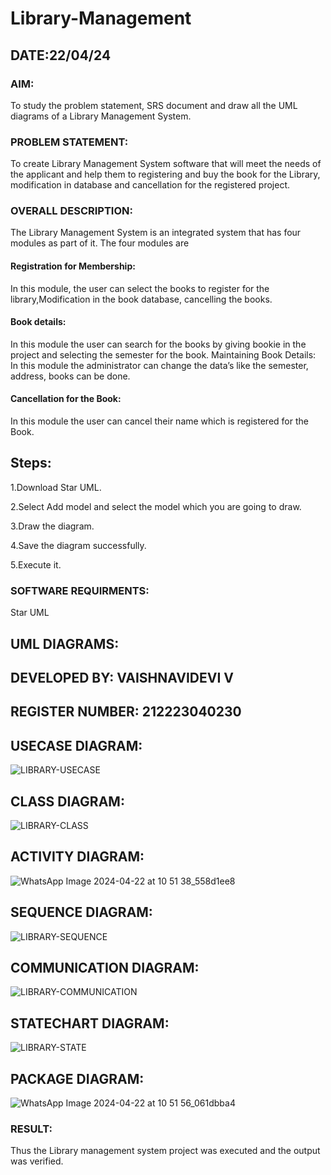 # Library-Management
## DATE:22/04/24
### AIM:
To study the problem statement, SRS document and draw all the UML diagrams of a Library Management System.
### PROBLEM STATEMENT:
To create Library Management System software that will meet the needs of the applicant
and help them to registering and buy the book for the Library, modification in database and
cancellation for the registered project.
### OVERALL DESCRIPTION:
The Library Management System is an integrated system that has four modules as part of
it. The four modules are
#### Registration for Membership:
In this module, the user can select the books to register for the library,Modification in the book
database, cancelling the books.
#### Book details:
In this module the user can search for the books by giving bookie in the project and selecting
the semester for the book.
Maintaining Book Details:
In this module the administrator can change the data’s like the semester, address, books can be
done.
#### Cancellation for the Book:
In this module the user can cancel their name which is registered for the Book.
## Steps:
1.Download Star UML.

2.Select Add model and select the model which you are going to draw.

3.Draw the diagram.

4.Save the diagram successfully.

5.Execute it.


### SOFTWARE REQUIRMENTS:
Star UML
## UML DIAGRAMS:
## DEVELOPED BY: VAISHNAVIDEVI V
## REGISTER NUMBER: 212223040230

## USECASE DIAGRAM:
![LIBRARY-USECASE](https://github.com/vaishnavidevi23013992/Library-Management/assets/151864235/4fceb995-f0d1-4938-be90-cedb7a0d387d)

## CLASS DIAGRAM:
![LIBRARY-CLASS](https://github.com/vaishnavidevi23013992/Library-Management/assets/151864235/bbb1a46e-8b5a-4339-9e36-7527ecad78b0)

## ACTIVITY DIAGRAM: 

![WhatsApp Image 2024-04-22 at 10 51 38_558d1ee8](https://github.com/vaishnavidevi23013992/Library-Management/assets/151864235/e522e38b-684c-47c5-bda2-cb753b9b95cf)

## SEQUENCE DIAGRAM:
![LIBRARY-SEQUENCE](https://github.com/vaishnavidevi23013992/Library-Management/assets/151864235/58417a4c-0e8c-479f-a5ed-df47dca27b68)

## COMMUNICATION DIAGRAM:
![LIBRARY-COMMUNICATION](https://github.com/vaishnavidevi23013992/Library-Management/assets/151864235/dfd51fc3-61d0-4f85-b9c3-1908a5fd235a)

## STATECHART DIAGRAM:

![LIBRARY-STATE](https://github.com/vaishnavidevi23013992/Library-Management/assets/151864235/a512e600-1dc5-46c7-bdfc-835e6e03fbdf)

## PACKAGE DIAGRAM:

![WhatsApp Image 2024-04-22 at 10 51 56_061dbba4](https://github.com/vaishnavidevi23013992/Library-Management/assets/151864235/a17f035c-7b6c-4496-a852-cde01d760129)





### RESULT:
Thus the Library management system project was executed and the output was verified.
